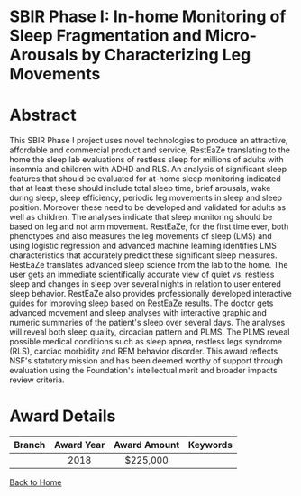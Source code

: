 
SBIR Phase I: In-home Monitoring of Sleep Fragmentation and Micro-Arousals by Characterizing Leg Movements
==========================================================================================================

# Abstract


This SBIR Phase I project uses novel technologies to produce an attractive, affordable and commercial product and service, RestEaZe translating to the home the sleep lab evaluations of restless sleep for millions of adults with insomnia and children with ADHD and RLS. An analysis of significant sleep features that should be evaluated for at-home sleep monitoring indicated that at least these should include total sleep time, brief arousals, wake during sleep, sleep efficiency, periodic leg movements in sleep and sleep position. Moreover these need to be developed and validated for adults as well as children. The analyses indicate that sleep monitoring should be based on leg and not arm movement. RestEaZe, for the first time ever, both phenotypes and also measures the leg movements of sleep (LMS) and using logistic regression and advanced machine learning identifies LMS characteristics that accurately predict these significant sleep measures. RestEaZe translates advanced sleep science from the lab to the home. The user gets an immediate scientifically accurate view of quiet vs. restless sleep and changes in sleep over several nights in relation to user entered sleep behavior. RestEaZe also provides professionally developed interactive guides for improving sleep based on RestEaZe results. The doctor gets advanced movement and sleep analyses with interactive graphic and numeric summaries of the patient's sleep over several days. The analyses will reveal both sleep quality, circadian pattern and PLMS. The PLMS reveal possible medical conditions such as sleep apnea, restless legs syndrome (RLS), cardiac morbidity and REM behavior disorder. This award reflects NSF's statutory mission and has been deemed worthy of support through evaluation using the Foundation's intellectual merit and broader impacts review criteria.  

# Award Details

|Branch|Award Year|Award Amount|Keywords|
| :---: | :---: | :---: | :---: |
||2018|$225,000||
  
  


[Back to Home](https://github.com/chrischow/dod_sbir_awards/JT/#403)